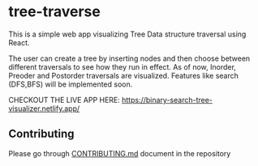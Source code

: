 # tree-traverse

This is a simple web app visualizing Tree Data structure traversal using React.

The user can create a tree by inserting nodes and then choose between different
traversals to see how they run in effect. As of now, Inorder, Preoder and
Postorder traversals are visualized. Features like search (DFS,BFS) will be
implemented soon.

CHECKOUT THE LIVE APP HERE: https://binary-search-tree-visualizer.netlify.app/

## Contributing

Please go through [CONTRIBUTING.md](./CONTRIBUTING.md) document in the
repository
